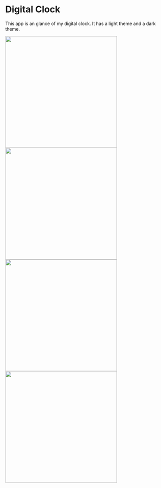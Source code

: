 # Digital Clock

This app is an glance of my digital clock.
It has a light theme and a dark theme.

<img src='https://user-images.githubusercontent.com/25722093/75438211-9394ad80-597d-11ea-80f4-e12da1409d4b.png' width='350'>

<img src='https://user-images.githubusercontent.com/25722093/75438509-1453a980-597e-11ea-855e-8528d6237af5.png' width='350'>

<img src='https://user-images.githubusercontent.com/25722093/75438220-95f70780-597d-11ea-9cfa-7efcf907c46a.png' width='350'>
<img src='https://user-images.githubusercontent.com/25722093/75438226-97c0cb00-597d-11ea-82dd-cb26f32fe704.png' width='350'>
